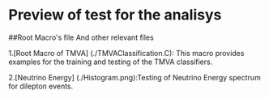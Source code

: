 #                                  Preview of test for the analisys

##Root Macro's file And other relevant files

1.[Root Macro of TMVA] (./TMVAClassification.C):
  This macro provides examples for the training and testing of the TMVA classifiers.
  
2.[Neutrino Energy] (./Histogram.png):Testing of Neutrino Energy spectrum for dilepton events.
  
